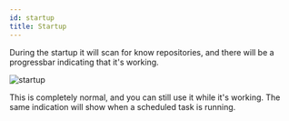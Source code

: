 ```yaml
---
id: startup
title: Startup
---
```


During the startup it will scan for know repositories, and there will be a progressbar indicating that it's working.

![startup](/img/bg_task.PNG)

This is completely normal, and you can still use it while it's working.
The same indication will show when a scheduled task is running.